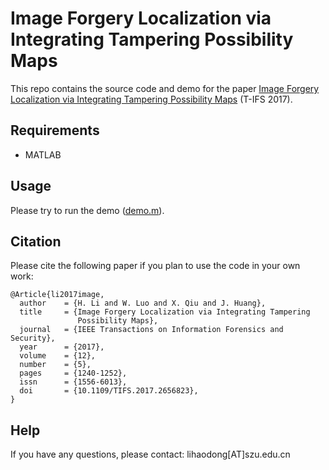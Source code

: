 # Image Forgery Localization via Integrating Tampering Possibility Maps

This repo contains the source code and demo for the paper [Image Forgery Localization via Integrating Tampering Possibility Maps](https://doi.org/10.1109/TIFS.2017.2656823) (T-IFS 2017).

## Requirements
- MATLAB

## Usage

Please try to run the demo ([demo.m](demo.m)).

## Citation

Please cite the following paper if you plan to use the code in your own work: 
```
@Article{li2017image,
  author    = {H. Li and W. Luo and X. Qiu and J. Huang},
  title     = {Image Forgery Localization via Integrating Tampering 
               Possibility Maps},
  journal   = {IEEE Transactions on Information Forensics and Security},
  year      = {2017},
  volume    = {12},
  number    = {5},
  pages     = {1240-1252},
  issn      = {1556-6013},
  doi       = {10.1109/TIFS.2017.2656823},
}
```

## Help
If you have any questions, please contact: lihaodong[AT]szu.edu.cn
